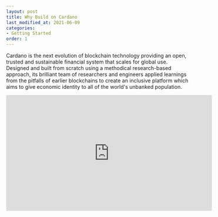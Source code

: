 ```yaml
---
layout: post
title: Why Build on Cardano
last_modified_at: 2021-06-09
categories:
- Getting Started
order: 1
---
```


Cardano is the next evolution of blockchain technology providing an
open, trusted and sustainable financial system that scales for global
use. Designed and built from scratch using a methodical research-based
approach, its brilliant team of researchers and engineers applied
learnings from the pitfalls of earlier blockchains to create an
inclusive platform which aims to give economic identity to all of the
world's unbanked population.

<iframe width="560" height="315" src="https://www.youtube.com/embed/sM0_V53_kGo" title="YouTube video player" frameborder="0" allow="accelerometer; autoplay; clipboard-write; encrypted-media; gyroscope; picture-in-picture" allowfullscreen></iframe>
